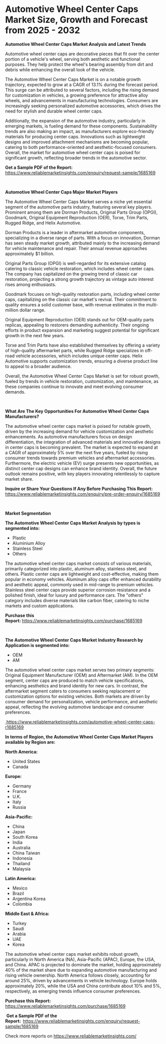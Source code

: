 <p><h1>Automotive Wheel Center Caps Market Size, Growth and Forecast from 2025 - 2032</h1></p><p><strong>Automotive Wheel Center Caps Market Analysis and Latest Trends</strong></p>
<p><p>Automotive wheel center caps are decorative pieces that fit over the center portion of a vehicle's wheel, serving both aesthetic and functional purposes. They help protect the wheel's bearing assembly from dirt and debris while enhancing the overall look of the vehicle.</p><p>The Automotive Wheel Center Caps Market is on a notable growth trajectory, expected to grow at a CAGR of 13.1% during the forecast period. This surge can be attributed to several factors, including the rising demand for customization in vehicles, a growing preference for attractive alloy wheels, and advancements in manufacturing technologies. Consumers are increasingly seeking personalized automotive accessories, which drives the need for stylish and durable wheel center caps.</p><p>Additionally, the expansion of the automotive industry, particularly in emerging markets, is fueling demand for these components. Sustainability trends are also making an impact, as manufacturers explore eco-friendly materials for producing center caps. Innovations such as lightweight designs and improved attachment mechanisms are becoming popular, catering to both performance-oriented and aesthetic-focused consumers. Overall, the market for automotive wheel center caps is poised for significant growth, reflecting broader trends in the automotive sector.</p></p>
<p><strong>Get a Sample PDF of the Report:&nbsp;</strong> <a href="https://www.reliablemarketinsights.com/enquiry/request-sample/1685169?utm_campaign=3031&utm_medium=2&utm_source=Github&utm_content=ia&utm_term=30032025&utm_id=automotive-wheel-center-caps">https://www.reliablemarketinsights.com/enquiry/request-sample/1685169</a></p>
<p>&nbsp;</p>
<p><strong>Automotive Wheel Center Caps Major Market Players</strong></p>
<p><p>The Automotive Wheel Center Caps Market serves a niche yet essential segment of the automotive parts industry, featuring several key players. Prominent among them are Dorman Products, Original Parts Group (OPGI), Goodmark, Original Equipment Reproduction (OER), Torxe, Trim Parts, Rugged Ridge, and Helix Automotive.</p><p>Dorman Products is a leader in aftermarket automotive components, specializing in a diverse range of parts. With a focus on innovation, Dorman has seen steady market growth, attributed mainly to the increasing demand for vehicle maintenance and repair. Their annual revenue approaches approximately $1 billion.</p><p>Original Parts Group (OPGI) is well-regarded for its extensive catalog catering to classic vehicle restoration, which includes wheel center caps. The company has capitalized on the growing trend of classic car restoration, projecting a strong growth trajectory as vintage auto interest rises among enthusiasts.</p><p>Goodmark focuses on high-quality restoration parts, including wheel center caps, capitalizing on the classic car market's revival. Their commitment to quality ensures a solid customer base, with revenue estimates in the multi-million dollar range.</p><p>Original Equipment Reproduction (OER) stands out for OEM-quality parts replicas, appealing to restorers demanding authenticity. Their ongoing efforts in product expansion and marketing suggest potential for significant growth in the next few years.</p><p>Torxe and Trim Parts have also established themselves by offering a variety of high-quality aftermarket parts, while Rugged Ridge specializes in off-road vehicle accessories, which includes unique center caps. Helix Automotive supports customization trends, ensuring a diverse product line to appeal to a broader audience.</p><p>Overall, the Automotive Wheel Center Caps Market is set for robust growth, fueled by trends in vehicle restoration, customization, and maintenance, as these companies continue to innovate and meet evolving consumer demands.</p></p>
<p>&nbsp;</p>
<p><strong>What Are The Key Opportunities For Automotive Wheel Center Caps Manufacturers?</strong></p>
<p><p>The automotive wheel center caps market is poised for notable growth, driven by the increasing demand for vehicle customization and aesthetic enhancements. As automotive manufacturers focus on design differentiation, the integration of advanced materials and innovative designs in center caps is becoming prevalent. The market is expected to expand at a CAGR of approximately 5% over the next five years, fueled by rising consumer trends towards premium vehicles and aftermarket accessories. Furthermore, the electric vehicle (EV) surge presents new opportunities, as distinct center cap designs can enhance brand identity. Overall, the future outlook remains positive, with key players innovating relentlessly to capture market share.</p></p>
<p><strong>Inquire or Share Your Questions If Any Before Purchasing This Report:</strong> <a href="https://www.reliablemarketinsights.com/enquiry/pre-order-enquiry/1685169?utm_campaign=3031&utm_medium=2&utm_source=Github&utm_content=ia&utm_term=30032025&utm_id=automotive-wheel-center-caps">https://www.reliablemarketinsights.com/enquiry/pre-order-enquiry/1685169</a></p>
<p>&nbsp;</p>
<p><strong>Market Segmentation</strong></p>
<p><strong>The Automotive Wheel Center Caps Market Analysis by types is segmented into:</strong></p>
<p><ul><li>Plastic</li><li>Aluminium Alloy</li><li>Stainless Steel</li><li>Others</li></ul></p>
<p><p>The automotive wheel center caps market consists of various materials, primarily categorized into plastic, aluminum alloy, stainless steel, and others. Plastic center caps are lightweight and cost-effective, making them popular in economy vehicles. Aluminum alloy caps offer enhanced durability and aesthetic appeal, commonly used in mid-range to premium vehicles. Stainless steel center caps provide superior corrosion resistance and a polished finish, ideal for luxury and performance cars. The "others" category includes diverse materials like carbon fiber, catering to niche markets and custom applications.</p></p>
<p><strong>Purchase this Report:&nbsp;</strong><a href="https://www.reliablemarketinsights.com/purchase/1685169?utm_campaign=3031&utm_medium=2&utm_source=Github&utm_content=ia&utm_term=30032025&utm_id=automotive-wheel-center-caps">https://www.reliablemarketinsights.com/purchase/1685169</a></p>
<p>&nbsp;</p>
<p><strong>The Automotive Wheel Center Caps Market Industry Research by Application is segmented into:</strong></p>
<p><ul><li>OEM</li><li>AM</li></ul></p>
<p><p>The automotive wheel center caps market serves two primary segments: Original Equipment Manufacturer (OEM) and Aftermarket (AM). In the OEM segment, center caps are produced to match vehicle specifications, enhancing aesthetics and brand identity for new cars. In contrast, the aftermarket segment caters to consumers seeking replacement or customization options for existing vehicles. Both markets are driven by consumer demand for personalization, vehicle performance, and aesthetic appeal, reflecting the evolving automotive landscape and consumer preferences.</p></p>
<p><a href="https://www.reliablemarketinsights.com/automotive-wheel-center-caps-r1685169?utm_campaign=3031&utm_medium=2&utm_source=Github&utm_content=ia&utm_term=30032025&utm_id=automotive-wheel-center-caps">&nbsp;https://www.reliablemarketinsights.com/automotive-wheel-center-caps-r1685169</a></p>
<p><strong>In terms of Region, the Automotive Wheel Center Caps Market Players available by Region are:</strong></p>
<p>
    <p> <strong> North America: </strong>
        <ul>
            <li>United States</li>
            <li>Canada</li>
        </ul>
        </p> 
    <p> <strong> Europe: </strong>
        <ul>
            <li>Germany</li>
            <li>France</li>
            <li>U.K.</li>
            <li>Italy</li>
            <li>Russia</li>
        </ul>
        </p> 
    <p> <strong> Asia-Pacific: </strong>
        <ul>
            <li>China</li>
            <li>Japan</li>
            <li>South Korea</li>
            <li>India</li>
            <li>Australia</li>
            <li>China Taiwan</li>
            <li>Indonesia</li>
            <li>Thailand</li>
            <li>Malaysia</li>
        </ul>
        </p> 
    <p> <strong> Latin America: </strong>
        <ul>
            <li>Mexico</li>
            <li>Brazil</li>
            <li>Argentina Korea</li>
            <li>Colombia</li>
        </ul>
        </p> 
    <p> <strong> Middle East & Africa: </strong>
        <ul>
            <li>Turkey</li>
            <li>Saudi</li>
            <li>Arabia</li>
            <li>UAE</li>
            <li>Korea</li>
        </ul>
    </p>
    </p>
<p><p>The automotive wheel center caps market exhibits robust growth, particularly in North America (NA), Asia-Pacific (APAC), Europe, the USA, and China. APAC is projected to dominate the market, holding approximately 40% of the market share due to expanding automotive manufacturing and rising vehicle ownership. North America follows closely, accounting for around 25%, driven by advancements in vehicle technology. Europe holds approximately 20%, while the USA and China contribute about 10% and 5%, respectively, as emerging trends influence consumer preferences.</p></p>
<p><strong>Purchase this Report: </strong><a href="https://www.reliablemarketinsights.com/purchase/1685169?utm_campaign=3031&utm_medium=2&utm_source=Github&utm_content=ia&utm_term=30032025&utm_id=automotive-wheel-center-caps">https://www.reliablemarketinsights.com/purchase/1685169</a></p>
<p>&nbsp;<strong>Get a Sample PDF of the Report:&nbsp;&nbsp;</strong><a href="https://www.reliablemarketinsights.com/enquiry/request-sample/1685169?utm_campaign=3031&utm_medium=2&utm_source=Github&utm_content=ia&utm_term=30032025&utm_id=automotive-wheel-center-caps">https://www.reliablemarketinsights.com/enquiry/request-sample/1685169</a></p>
<p><strong></strong></p>
<p>Check more reports on <a href="https://www.reliablemarketinsights.com/?utm_campaign=3031&utm_medium=2&utm_source=Github&utm_content=ia&utm_term=30032025&utm_id=automotive-wheel-center-caps">https://www.reliablemarketinsights.com/</a></p>